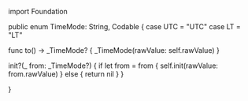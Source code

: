 import Foundation

public enum TimeMode: String, Codable {
    case UTC = "UTC"
case LT = "LT"

func to() -> _TimeMode? {
    _TimeMode(rawValue: self.rawValue)
}

init?(_ from: _TimeMode?) {
    if let from = from {
        self.init(rawValue: from.rawValue)
    } else {
        return nil
    }
}

}